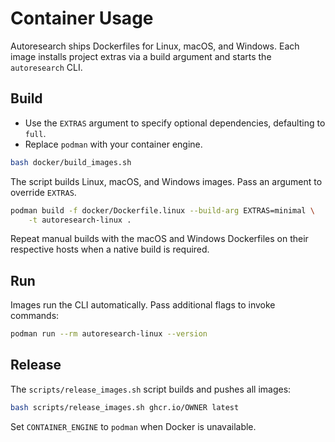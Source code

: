 # Container Usage

Autoresearch ships Dockerfiles for Linux, macOS, and Windows. Each image
installs project extras via a build argument and starts the `autoresearch`
CLI.

## Build

- Use the `EXTRAS` argument to specify optional dependencies, defaulting to
  `full`.
- Replace `podman` with your container engine.

```bash
bash docker/build_images.sh
```

The script builds Linux, macOS, and Windows images. Pass an argument to
override `EXTRAS`.

```bash
podman build -f docker/Dockerfile.linux --build-arg EXTRAS=minimal \
    -t autoresearch-linux .
```

Repeat manual builds with the macOS and Windows Dockerfiles on their
respective hosts when a native build is required.

## Run

Images run the CLI automatically. Pass additional flags to invoke commands:

```bash
podman run --rm autoresearch-linux --version
```

## Release

The `scripts/release_images.sh` script builds and pushes all images:

```bash
bash scripts/release_images.sh ghcr.io/OWNER latest
```

Set `CONTAINER_ENGINE` to `podman` when Docker is unavailable.
